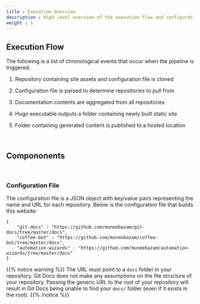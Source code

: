 ```yaml
---
title : Execution Overview
description : High level overview of the execution flow and configuration file.
weight : 1
---
```


## Execution Flow

The following is a list of chronological events that occur when the pipeline is triggered:

1. Repository containing site assets and configuration file is cloned 

2. Configuration file is parsed to determine repositories to pull from

3. Documentation contents are aggregated from all repositories

4. Hugo executable outputs a folder containing newly built static site

5. Folder containing generated content is published to a hosted location

<br/>

## Compononents

<br/>

### Configuration File

The configuration file is a JSON object with key/value pairs representing the name and URL for each repository. Below is the configuration file that builds this website:

```
{
    "git-docs" : "https://github.com/muneebazam/git-docs/tree/master/docs",
    "coffee-bot" : "https://github.com/muneebazam/coffee-bot/tree/master/docs",
    "automation-wizards" : "https://github.com/muneebazam/automation-wizards/tree/master/docs"
}
```

{{% notice warning %}} 
The URL must point to a `docs` folder in your repository. Git Docs does not make any assumptions on the file structure of your repository. Passing the generic URL to the root of your repository will result in Git Docs being unable to find your `docs/` folder (even if it exists in the root). 
{{% /notice %}}

